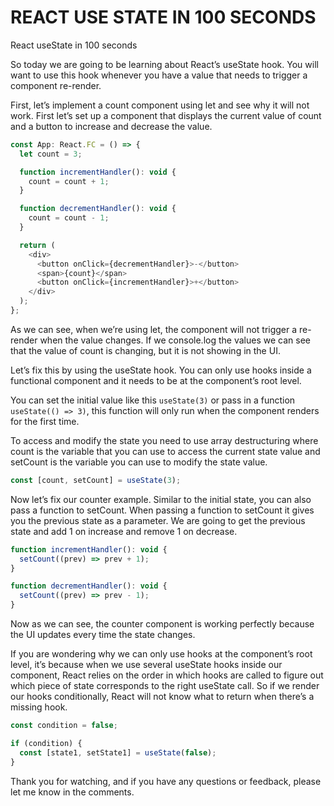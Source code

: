 # REACT USE STATE IN 100 SECONDS

React useState in 100 seconds

So today we are going to be learning about React’s useState hook. You will want to use this hook whenever you have a value that needs to trigger a component re-render.

First, let’s implement a count component using let and see why it will not work. First let’s set up a component that displays the current value of count and a button to increase and decrease the value.

```js
const App: React.FC = () => {
  let count = 3;

  function incrementHandler(): void {
    count = count + 1;
  }

  function decrementHandler(): void {
    count = count - 1;
  }

  return (
    <div>
      <button onClick={decrementHandler}>-</button>
      <span>{count}</span>
      <button onClick={incrementHandler}>+</button>
    </div>
  );
};
```

As we can see, when we’re using let, the component will not trigger a re-render when the value changes. If we console.log the values we can see that the value of count is changing, but it is not showing in the UI.

Let’s fix this by using the useState hook. You can only use hooks inside a functional component and it needs to be at the component’s root level.

You can set the initial value like this `useState(3)` or pass in a function `useState(() => 3)`, this function will only run when the component renders for the first time.

To access and modify the state you need to use array destructuring where count is the variable that you can use to access the current state value and setCount is the variable you can use to modify the state value.

```js
const [count, setCount] = useState(3);
```

Now let’s fix our counter example. Similar to the initial state, you can also pass a function to setCount. When passing a function to setCount it gives you the previous state as a parameter. We are going to get the previous state and add 1 on increase and remove 1 on decrease.

```js
function incrementHandler(): void {
  setCount((prev) => prev + 1);
}

function decrementHandler(): void {
  setCount((prev) => prev - 1);
}
```

Now as we can see, the counter component is working perfectly because the UI updates every time the state changes.

If you are wondering why we can only use hooks at the component’s root level, it’s because when we use several useState hooks inside our component, React relies on the order in which hooks are called to figure out which piece of state corresponds to the right useState call. So if we render our hooks conditionally, React will not know what to return when there’s a missing hook.

```js
const condition = false;

if (condition) {
  const [state1, setState1] = useState(false);
}
```

Thank you for watching, and if you have any questions or feedback, please let me know in the comments.
